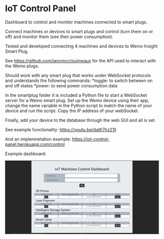 # IoT Control Panel
Dashboard to control and monitor machines connected to smart plugs.

Connect machines or devices to smart plugs and control (turn them on or off) and monitor them (see their power consumption).

Tested and developed connecting 4 machines and devices to Wemo Insight Smart Plug.

See https://github.com/iancmcc/ouimeaux for the API used to interact with the Wemo plugs.

Should work with any smart plug that works under WebSocket protocols and understands the following commands:
*toggle: to switch between on and off states
*power: to send power consumption data

In the smartplug folder it is included a Python file to start a WebSocket server for a Wemo smart plug. Set up the Wemo device using their app, change the name variable in the Python script to match the name of your device and run the script. Copy the IP address of your webSocket.

Finally, add your device to the database through the web GUI and all is set.

See example functionality: https://youtu.be/daIK7hz21lI

And an implemnetation example: https://iot-control-panel.herokuapp.com/control

Example dashboard:

![dashboard](./images/example-panel.jpg)
